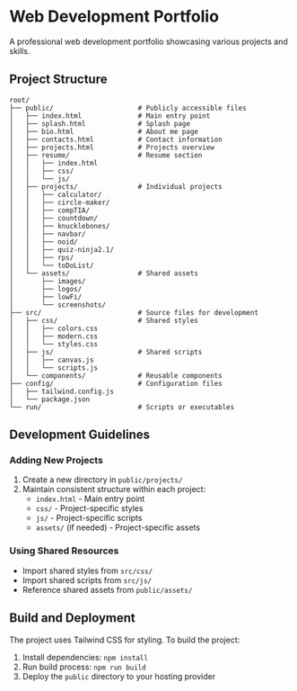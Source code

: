 # Web Development Portfolio

A professional web development portfolio showcasing various projects and skills.

## Project Structure

```
root/
├── public/                     # Publicly accessible files
│   ├── index.html              # Main entry point
│   ├── splash.html             # Splash page
│   ├── bio.html                # About me page
│   ├── contacts.html           # Contact information
│   ├── projects.html           # Projects overview
│   ├── resume/                 # Resume section
│   │   ├── index.html
│   │   ├── css/
│   │   └── js/
│   ├── projects/               # Individual projects
│   │   ├── calculator/
│   │   ├── circle-maker/
│   │   ├── compTIA/
│   │   ├── countdown/
│   │   ├── knucklebones/
│   │   ├── navbar/
│   │   ├── noid/
│   │   ├── quiz-ninja2.1/
│   │   ├── rps/
│   │   └── toDoList/
│   └── assets/                 # Shared assets
│       ├── images/
│       ├── logos/
│       ├── lowFi/
│       └── screenshots/
├── src/                        # Source files for development
│   ├── css/                    # Shared styles
│   │   ├── colors.css
│   │   ├── modern.css
│   │   └── styles.css
│   ├── js/                     # Shared scripts
│   │   ├── canvas.js
│   │   └── scripts.js
│   └── components/             # Reusable components
├── config/                     # Configuration files
│   ├── tailwind.config.js
│   └── package.json
└── run/                        # Scripts or executables
```

## Development Guidelines

### Adding New Projects

1. Create a new directory in `public/projects/`
2. Maintain consistent structure within each project:
   - `index.html` - Main entry point
   - `css/` - Project-specific styles
   - `js/` - Project-specific scripts
   - `assets/` (if needed) - Project-specific assets

### Using Shared Resources

- Import shared styles from `src/css/`
- Import shared scripts from `src/js/`
- Reference shared assets from `public/assets/`

## Build and Deployment

The project uses Tailwind CSS for styling. To build the project:

1. Install dependencies: `npm install`
2. Run build process: `npm run build`
3. Deploy the `public` directory to your hosting provider